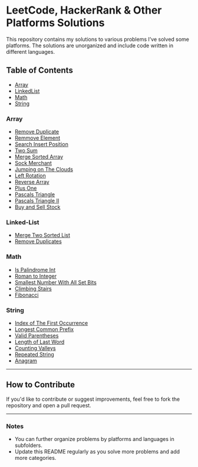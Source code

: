 # LeetCode, HackerRank & Other Platforms Solutions

This repository contains my solutions to various problems I’ve solved some platforms. The solutions are unorganized and include code written in different languages.

## Table of Contents

- [Array](#array)
- [LinkedList](#linked-list)
- [Math](#math)
- [String](#string)

### Array

- [Remove Duplicate](array/remove-duplicates-from-sorted-array)
- [Remmove Element](array/remove-element)
- [Search Insert Position](array/search-insert-position)
- [Two Sum](array/two-sum)
- [Merge Sorted Array](array/merge-sorted-array)
- [Sock Merchant](array/sock-merchant)
- [Jumping on The Clouds](array/jumping-on-the-clouds)
- [Left Rotation](array/left-rotation)
- [Reverse Array](array/reverse-array)
- [Plus One](array/plus-one)
- [Pascals Triangle](array/pascals-triangle)
- [Pascals Triangle II](array/pascals-triangle-ii)
- [Buy and Sell Stock](array/buy-and-sell-stock)

### Linked-List

- [Merge Two Sorted List](linked-list/merge-two-sorted-lists)
- [Remove Duplicates](linked-list/remove-duplicates)

### Math

- [Is Palindrome Int](math/is-palindrome-int)
- [Roman to Integer](math/roman-to-int)
- [Smallest Number With All Set Bits](math/smallest-number-with-all-set-bits)
- [Climbing Stairs](math/climbing-stairs)
- [Fibonacci](math/fibonacci)

### String

- [Index of The First Occurrence](string/index-of-the-first-occurrence)
- [Longest Common Prefix](string/longest-common-prefix)
- [Valid Parentheses](string/valid-parentheses)
- [Length of Last Word](string/length-of-last-word)
- [Counting Valleys](string/counting-valleys)
- [Repeated String](string/repeated-string)
- [Anagram](string/anagram)

---

## How to Contribute

If you'd like to contribute or suggest improvements, feel free to fork the repository and open a pull request.

---

### Notes

- You can further organize problems by platforms and languages in subfolders.
- Update this README regularly as you solve more problems and add more categories.
